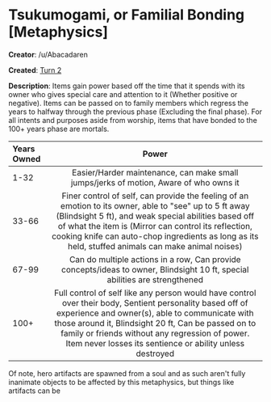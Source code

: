 # Tsukumogami, or Familial Bonding [Metaphysics]

**Creator**: /u/Abacadaren

**Created**: [Turn 2](https://www.reddit.com/r/GodhoodWB/comments/fpv868/endless_pantheon_turn_2/flte821/?utm_source=reddit&utm_medium=usertext&utm_name=GodhoodWB&utm_content=t1_flsx2v4)

**Description**: Items gain power based off the time that it spends with its owner who gives special care and attention to it (Whether positive or negative). Items can be passed on to family members which regress the years to halfway through the previous phase (Excluding the final phase). For all intents and purposes aside from worship, items that have bonded to the 100+ years phase are mortals.

Years Owned | Power
:--|:--:
1-32| Easier/Harder maintenance, can make small jumps/jerks of motion, Aware of who owns it
33-66| Finer control of self, can provide the feeling of an emotion to its owner, able to "see" up to 5 ft away (Blindsight 5 ft), and weak special abilities based off of what the item is (Mirror can control its reflection, cooking knife can auto-chop ingredients as long as its held, stuffed animals can make animal noises)
67-99| Can do multiple actions in a row, Can provide concepts/ideas to owner, Blindsight 10 ft, special abilities are strengthened
100+| Full control of self like any person would have control over their body, Sentient personality based off of experience and owner(s), able to communicate with those around it, Blindsight 20 ft, Can be passed on to family or friends without any regression of power. Item never losses its sentience or ability unless destroyed

Of note, hero artifacts are spawned from a soul and as such aren't fully inanimate objects to be affected by this metaphysics, but things like artifacts can be

